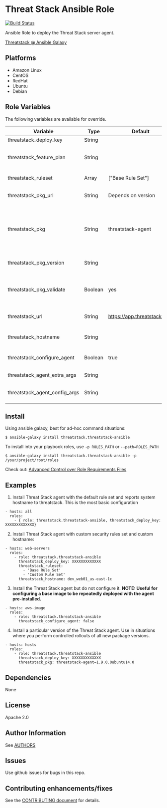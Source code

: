 Threat Stack Ansible Role
=========

[![Build Status](https://travis-ci.org/threatstack/threatstack-ansible.svg?branch=master)][travis]

[travis]: https://travis-ci.org/threatstack/threatstack-ansible

Ansible Role to deploy the Threat Stack server agent.

[Threatstack @ Ansible Galaxy](https://galaxy.ansible.com/threatstack/threatstack-ansible/)

Platforms
---------

* Amazon Linux
* CentOS
* RedHat
* Ubuntu
* Debian

Role Variables
--------------
The following variables are available for override.

| Variable                      | Type    | Default                     | Required  | Description                                                                                                                                       |
|-------------------------------|---------|-----------------------------|-----------|---------------------------------------------------------------------------------------------------------------------------------------------------|
| threatstack_deploy_key        | String  |                             | Yes       | Your TS deploy key.                                                                                                                               |
| threatstack_feature_plan      | String  |                             | Yes if 1x | (Agent 1.x only) TS Feature Plan. "i" for investigate/"m" for montior.                                                                            |
| threatstack_ruleset           | Array   | ["Base Rule Set"]           |           | Array of rulesets to apply to hosts.                                                                                                              |
| threatstack_pkg_url           | String  | Depends on version          |           | Location of package repo. Only change if you mirror your own.                                                                                     |
| threatstack_pkg               | String  | threatstack-agent           |           | Name of package. Specify package version using `"threatstack-agent=X.Y.Z"` (Debian/Ubuntu) or `"threatstack-agent-X.Y.Z"` (RedHat/CentOS/Amazon). |
| threatstack_pkg_version       | String  |                             |           | If defined, pins specific threatstack package version
| threatstack_pkg_validate      | Boolean | yes                         |           | Should packages be validated? We default to yes, but if you repackage anything you may need to change this.                                       |
| threatstack_url               | String  | https://app.threatstack.com |           | The URL endpoint for Threat Stack. This should not change.                                                                                        |
| threatstack_hostname          | String  |                             |           | The display hostname in the Threat Stack UI. Defaults to hostname.                                                                                |
| threatstack_configure_agent   | Boolean | true                        |           | Set to false to not configure the host, just install the package.                                                                                 |
| threatstack_agent_extra_args  | String  |                             |           | Pass optional arguments during agent registration.                                                                                                |
| threatstack_agent_config_args | String  |                             |           | Pass optional configuration arguments after agent registration.                                                                                   |

Install
----------------
Using ansible galaxy, best for ad-hoc command situations:

    $ ansible-galaxy install threatstack.threatstack-ansible

To install into your playbook roles, use `-p ROLES_PATH` or `--path=ROLES_PATH`

    $ ansible-galaxy install threatstack.threatstack-ansible -p /your/project/root/roles

Check out: [Advanced Control over Role Requirements Files](http://docs.ansible.com/galaxy.html#advanced-control-over-role-requirements-files)


Examples
----------------
1) Install Threat Stack agent with the default rule set and reports system hostname to threatstack. This is the most basic configuration
```
- hosts: all
  roles:
    - { role: threatstack.threatstack-ansible, threatstack_deploy_key: XXXXXXXXXXXXX}
```

2) Install Threat Stack agent with custom security rules set and custom hostname:
```
- hosts: web-servers
  roles:
    - role: threatstack.threatstack-ansible
      threatstack_deploy_key: XXXXXXXXXXXXX
      threatstack_ruleset: 
        - 'Base Rule Set'
        - 'Custom Rule Set'
      threatstack_hostname: dev_web01_us-east-1c
```

3) Install the Threat Stack agent but do not configure it.  __NOTE: Useful for configuring a base image to be repeatedly deployed with the agent pre-installed.__
```
- hosts: aws-image
  roles:
    - role: threatstack.threatstack-ansible
      threatstack_configure_agent: false
```

4) Install a particular version of the Threat Stack agent.  Use in situations where you perform controlled rollouts of all new package versions.
```
- hosts: hosts
  roles:
    - role: threatstack.threatstack-ansible
      threatstack_deploy_key: XXXXXXXXXXXXX
      threatstack_pkg: threatstack-agent=1.9.0.0ubuntu14.0
```

Dependencies
------------

None

License
-------

Apache 2.0

Author Information
------------------
See [AUTHORS](./AUTHORS.md)

Issues
------
Use github issues for bugs in this repo.

Contributing enhancements/fixes
-------------------------------
See the [CONTRIBUTING document](CONTRIBUTING.md) for details.

